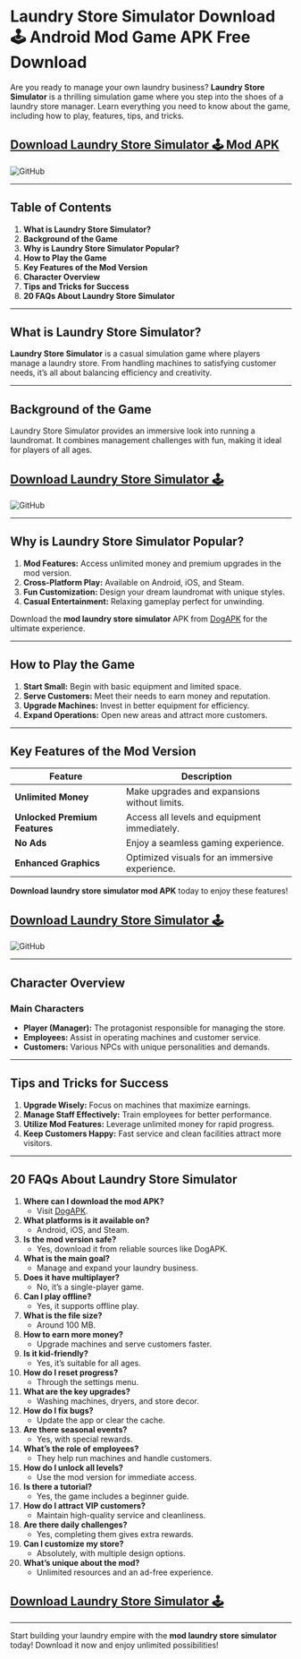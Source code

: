 # Laundry Store Simulator Download 🕹 Android Mod Game APK Free Download

Are you ready to manage your own laundry business? **Laundry Store Simulator** is a thrilling simulation game where you step into the shoes of a laundry store manager. Learn everything you need to know about the game, including how to play, features, tips, and tricks.

## [Download Laundry Store Simulator 🕹 Mod APK](https://www.dogapk.com/games/simulation/laundry-store-simulator-mod-apk-1-0-25-unlimited-money/)
![GitHub](https://play-lh.googleusercontent.com/r5ehVtRcprgobfCywvTSu6z8j5QVzQDK6ZW2ih58RFCy74rlSkBTQZ05kUNMWjY20iE=w526-h296-rw "G")

---

## Table of Contents
1. **What is Laundry Store Simulator?**
2. **Background of the Game**
3. **Why is Laundry Store Simulator Popular?**
4. **How to Play the Game**
5. **Key Features of the Mod Version**
6. **Character Overview**
7. **Tips and Tricks for Success**
8. **20 FAQs About Laundry Store Simulator**

---

## What is Laundry Store Simulator?
**Laundry Store Simulator** is a casual simulation game where players manage a laundry store. From handling machines to satisfying customer needs, it’s all about balancing efficiency and creativity.

---

## Background of the Game
Laundry Store Simulator provides an immersive look into running a laundromat. It combines management challenges with fun, making it ideal for players of all ages.

## [Download Laundry Store Simulator 🕹](https://www.dogapk.com/games/simulation/laundry-store-simulator-mod-apk-1-0-25-unlimited-money/)
![GitHub](https://play-lh.googleusercontent.com/T55wyNlCgNQ2HcnVH9BK6j119S3ilcbbax7E6skGdR9nRTMN2pUv0kjJeHgnx5YCqXvf=w526-h296-rw "G")

---

## Why is Laundry Store Simulator Popular?
1. **Mod Features:** Access unlimited money and premium upgrades in the mod version.
2. **Cross-Platform Play:** Available on Android, iOS, and Steam.
3. **Fun Customization:** Design your dream laundromat with unique styles.
4. **Casual Entertainment:** Relaxing gameplay perfect for unwinding.

Download the **mod laundry store simulator** APK from [DogAPK](https://www.dogapk.com/games/simulation/laundry-store-simulator-mod-apk-1-0-25-unlimited-money/) for the ultimate experience.

---

## How to Play the Game
1. **Start Small:** Begin with basic equipment and limited space.
2. **Serve Customers:** Meet their needs to earn money and reputation.
3. **Upgrade Machines:** Invest in better equipment for efficiency.
4. **Expand Operations:** Open new areas and attract more customers.

---

## Key Features of the Mod Version
| Feature                     | Description                                                      |
|-----------------------------|------------------------------------------------------------------|
| **Unlimited Money**         | Make upgrades and expansions without limits.                   |
| **Unlocked Premium Features** | Access all levels and equipment immediately.                  |
| **No Ads**                  | Enjoy a seamless gaming experience.                            |
| **Enhanced Graphics**       | Optimized visuals for an immersive experience.                 |

**Download laundry store simulator mod APK** today to enjoy these features!

## [Download Laundry Store Simulator 🕹](https://www.dogapk.com/games/simulation/laundry-store-simulator-mod-apk-1-0-25-unlimited-money/)
![GitHub](https://play-lh.googleusercontent.com/7p4HLho22_sJ2hD4SuOe0vWEeoFUZKGkRvWOchE7qsWo0OdkMJYMvyux4JfIfi1O6L2y=w526-h296-rw "G")

---

## Character Overview
### Main Characters
- **Player (Manager):** The protagonist responsible for managing the store.
- **Employees:** Assist in operating machines and customer service.
- **Customers:** Various NPCs with unique personalities and demands.

---

## Tips and Tricks for Success
1. **Upgrade Wisely:** Focus on machines that maximize earnings.
2. **Manage Staff Effectively:** Train employees for better performance.
3. **Utilize Mod Features:** Leverage unlimited money for rapid progress.
4. **Keep Customers Happy:** Fast service and clean facilities attract more visitors.

---

## 20 FAQs About Laundry Store Simulator

1. **Where can I download the mod APK?**  
   - Visit [DogAPK](https://www.dogapk.com/games/simulation/laundry-store-simulator-mod-apk-1-0-25-unlimited-money/).
2. **What platforms is it available on?**  
   - Android, iOS, and Steam.
3. **Is the mod version safe?**  
   - Yes, download it from reliable sources like DogAPK.
4. **What is the main goal?**  
   - Manage and expand your laundry business.
5. **Does it have multiplayer?**  
   - No, it’s a single-player game.
6. **Can I play offline?**  
   - Yes, it supports offline play.
7. **What is the file size?**  
   - Around 100 MB.
8. **How to earn more money?**  
   - Upgrade machines and serve customers faster.
9. **Is it kid-friendly?**  
   - Yes, it’s suitable for all ages.
10. **How do I reset progress?**  
    - Through the settings menu.
11. **What are the key upgrades?**  
    - Washing machines, dryers, and store decor.
12. **How do I fix bugs?**  
    - Update the app or clear the cache.
13. **Are there seasonal events?**  
    - Yes, with special rewards.
14. **What’s the role of employees?**  
    - They help run machines and handle customers.
15. **How do I unlock all levels?**  
    - Use the mod version for immediate access.
16. **Is there a tutorial?**  
    - Yes, the game includes a beginner guide.
17. **How do I attract VIP customers?**  
    - Maintain high-quality service and cleanliness.
18. **Are there daily challenges?**  
    - Yes, completing them gives extra rewards.
19. **Can I customize my store?**  
    - Absolutely, with multiple design options.
20. **What’s unique about the mod?**  
    - Unlimited resources and an ad-free experience.

## [Download Laundry Store Simulator 🕹](https://www.dogapk.com/games/simulation/laundry-store-simulator-mod-apk-1-0-25-unlimited-money/)

---

Start building your laundry empire with the **mod laundry store simulator** today! Download it now and enjoy unlimited possibilities!
